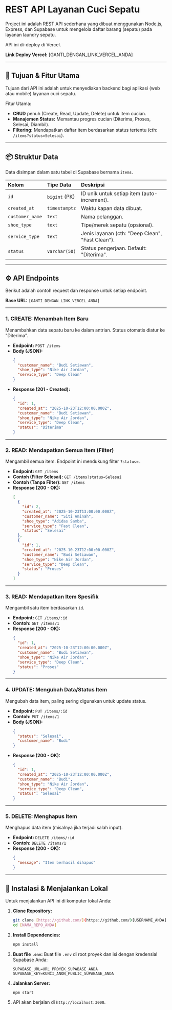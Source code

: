 # REST API Layanan Cuci Sepatu

Project ini adalah REST API sederhana yang dibuat menggunakan Node.js, Express, dan Supabase untuk mengelola daftar barang (sepatu) pada layanan laundry sepatu.

API ini di-deploy di Vercel.

**Link Deploy Vercel:** [GANTI_DENGAN_LINK_VERCEL_ANDA]

---

## 🎯 Tujuan & Fitur Utama

Tujuan dari API ini adalah untuk menyediakan backend bagi aplikasi (web atau mobile) layanan cuci sepatu.

Fitur Utama:
* **CRUD** penuh (Create, Read, Update, Delete) untuk item cucian.
* **Manajemen Status:** Memantau progres cucian (Diterima, Proses, Selesai, Diambil).
* **Filtering:** Mendapatkan daftar item berdasarkan status tertentu (cth: `/items?status=Selesai`).

---

## 📦 Struktur Data

Data disimpan dalam satu tabel di Supabase bernama `items`.

| Kolom | Tipe Data | Deskripsi |
| :--- | :--- | :--- |
| `id` | `bigint` (PK) | ID unik untuk setiap item (auto-increment). |
| `created_at` | `timestamptz` | Waktu kapan data dibuat. |
| `customer_name`| `text` | Nama pelanggan. |
| `shoe_type` | `text` | Tipe/merek sepatu (opsional). |
| `service_type` | `text` | Jenis layanan (cth: "Deep Clean", "Fast Clean"). |
| `status` | `varchar(50)` | Status pengerjaan. Default: "Diterima". |

---

## ⚙️ API Endpoints

Berikut adalah contoh request dan response untuk setiap endpoint.

**Base URL:** `[GANTI_DENGAN_LINK_VERCEL_ANDA]`

---

### 1. CREATE: Menambah Item Baru

Menambahkan data sepatu baru ke dalam antrian. Status otomatis diatur ke "Diterima".

* **Endpoint:** `POST /items`
* **Body (JSON):**
    ```json
    {
      "customer_name": "Budi Setiawan",
      "shoe_type": "Nike Air Jordan",
      "service_type": "Deep Clean"
    }
    ```
* **Response (201 - Created):**
    ```json
    {
      "id": 1,
      "created_at": "2025-10-23T12:00:00.000Z",
      "customer_name": "Budi Setiawan",
      "shoe_type": "Nike Air Jordan",
      "service_type": "Deep Clean",
      "status": "Diterima"
    }
    ```

---

### 2. READ: Mendapatkan Semua Item (Filter)

Mengambil semua item. Endpoint ini mendukung filter `?status=`.

* **Endpoint:** `GET /items`
* **Contoh (Filter Selesai):** `GET /items?status=Selesai`
* **Contoh (Tanpa Filter):** `GET /items`
* **Response (200 - OK):**
    ```json
    [
      {
        "id": 2,
        "created_at": "2025-10-23T13:00:00.000Z",
        "customer_name": "Siti Aminah",
        "shoe_type": "Adidas Samba",
        "service_type": "Fast Clean",
        "status": "Selesai"
      },
      {
        "id": 1,
        "created_at": "2025-10-23T12:00:00.000Z",
        "customer_name": "Budi Setiawan",
        "shoe_type": "Nike Air Jordan",
        "service_type": "Deep Clean",
        "status": "Proses"
      }
    ]
    ```

---

### 3. READ: Mendapatkan Item Spesifik

Mengambil satu item berdasarkan `id`.

* **Endpoint:** `GET /items/:id`
* **Contoh:** `GET /items/1`
* **Response (200 - OK):**
    ```json
    {
      "id": 1,
      "created_at": "2025-10-23T12:00:00.000Z",
      "customer_name": "Budi Setiawan",
      "shoe_type": "Nike Air Jordan",
      "service_type": "Deep Clean",
      "status": "Proses"
    }
    ```

---

### 4. UPDATE: Mengubah Data/Status Item

Mengubah data item, paling sering digunakan untuk update status.

* **Endpoint:** `PUT /items/:id`
* **Contoh:** `PUT /items/1`
* **Body (JSON):**
    ```json
    {
      "status": "Selesai",
      "customer_name": "Budi"
    }
    ```
* **Response (200 - OK):**
    ```json
    {
      "id": 1,
      "created_at": "2025-10-23T12:00:00.000Z",
      "customer_name": "Budi",
      "shoe_type": "Nike Air Jordan",
      "service_type": "Deep Clean",
      "status": "Selesai"
    }
    ```

---

### 5. DELETE: Menghapus Item

Menghapus data item (misalnya jika terjadi salah input).

* **Endpoint:** `DELETE /items/:id`
* **Contoh:** `DELETE /items/1`
* **Response (200 - OK):**
    ```json
    {
      "message": "Item berhasil dihapus"
    }
    ```

---

## 🚀 Instalasi & Menjalankan Lokal

Untuk menjalankan API ini di komputer lokal Anda:

1.  **Clone Repository:**
    ```bash
    git clone [https://github.com/](https://github.com/)[USERNAME_ANDA]/[NAMA_REPO_ANDA].git
    cd [NAMA_REPO_ANDA]
    ```

2.  **Install Dependencies:**
    ```bash
    npm install
    ```

3.  **Buat file `.env`:**
    Buat file `.env` di root proyek dan isi dengan kredensial Supabase Anda:
    ```env
    SUPABASE_URL=URL_PROYEK_SUPABASE_ANDA
    SUPABASE_KEY=KUNCI_ANON_PUBLIC_SUPABASE_ANDA
    ```

4.  **Jalankan Server:**
    ```bash
    npm start
    ```

5.  API akan berjalan di `http://localhost:3000`.
